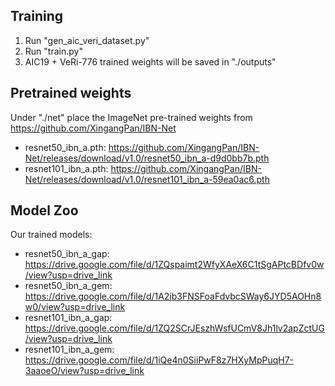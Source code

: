 ## Training
1. Run "gen_aic_veri_dataset.py"
2. Run "train.py"
3. AIC19 + VeRi-776 trained weights will be saved in "./outputs"

## Pretrained weights
Under "./net" place the ImageNet pre-trained weights from https://github.com/XingangPan/IBN-Net

 - resnet50_ibn_a.pth: https://github.com/XingangPan/IBN-Net/releases/download/v1.0/resnet50_ibn_a-d9d0bb7b.pth
 - resnet101_ibn_a.pth: https://github.com/XingangPan/IBN-Net/releases/download/v1.0/resnet101_ibn_a-59ea0ac6.pth
   
## Model Zoo
Our trained models:

 - resnet50_ibn_a_gap: https://drive.google.com/file/d/1ZQspaimt2WfyXAeX6C1tSgAPtcBDfv0w/view?usp=drive_link
 - resnet50_ibn_a_gem: https://drive.google.com/file/d/1A2ib3FNSFoaFdvbcSWay6JYD5AOHn8w0/view?usp=drive_link
 - resnet101_ibn_a_gap: https://drive.google.com/file/d/1ZQ2SCrJEszhWsfUCmV8Jh1lv2apZctUG/view?usp=drive_link
 - resnet101_ibn_a_gem: https://drive.google.com/file/d/1iQe4n0SiiPwF8z7HXyMpPuqH7-3aaoeO/view?usp=drive_link

